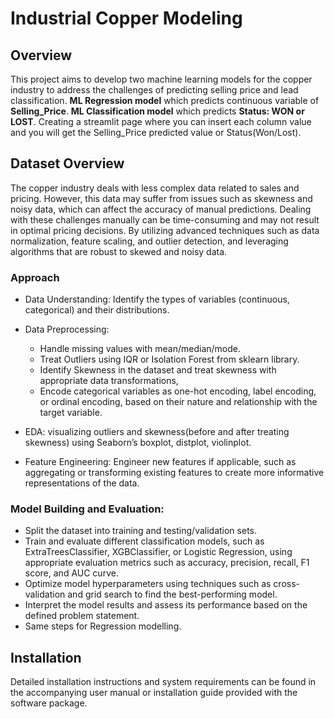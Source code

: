 
# Industrial Copper Modeling

## Overview

This project aims to develop two machine learning models for the copper industry to 
address the challenges of predicting selling price and lead classification.
**ML Regression model** which predicts continuous variable of **Selling_Price**.
**ML Classification model** which predicts **Status: WON or LOST**.
Creating a streamlit page where you can insert each column value and you will get 
the Selling_Price predicted value or Status(Won/Lost).


## Dataset Overview

The copper industry deals with less complex data related to sales and pricing.
However, this data may suffer from issues such as skewness and noisy data, 
which can affect the accuracy of manual predictions. Dealing with these challenges 
manually can be time-consuming and may not result in optimal pricing decisions. 
By utilizing advanced techniques such as data normalization, feature scaling, and outlier detection, and 
leveraging algorithms that are robust to skewed and noisy data.

### Approach 

- Data Understanding: Identify the types of variables (continuous, categorical) and their distributions. 
- Data Preprocessing: 
    - Handle missing values with mean/median/mode.
    - Treat Outliers using IQR or Isolation Forest from sklearn library.
    - Identify Skewness in the dataset and treat skewness with appropriate data transformations,
    - Encode categorical variables  as one-hot encoding, label encoding, or ordinal encoding, based on their nature and relationship with the target variable.

- EDA: visualizing outliers and skewness(before and after treating skewness) using Seaborn’s boxplot, distplot, violinplot.
- Feature Engineering: Engineer new features if applicable, such as aggregating or transforming existing features to create more informative representations of the data. 

### Model Building and Evaluation:
- Split the dataset into training and testing/validation sets. 
- Train and evaluate different classification models, such as ExtraTreesClassifier, XGBClassifier, or Logistic Regression, using appropriate evaluation metrics such as accuracy, precision, recall, F1 score, and AUC curve. 
- Optimize model hyperparameters using techniques such as cross-validation and grid search to find the best-performing model.
- Interpret the model results and assess its performance based on the defined problem statement.
- Same steps for Regression modelling.



## Installation

Detailed installation instructions and system requirements can be found in the accompanying user 
manual or installation guide provided with the software package.

